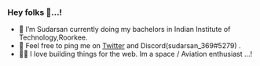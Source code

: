 ### Hey folks 👋...!

- 🔭 I’m Sudarsan currently doing my bachelors in Indian Institute of Technology,Roorkee.
- 🌱 Feel free to ping me on [Twitter](https://twitter.com/SudarsanR14) and Discord(sudarsan_369#5279) .
- 👨‍🚀️ I love building things for the web. Im a space / Aviation enthusiast ...!


